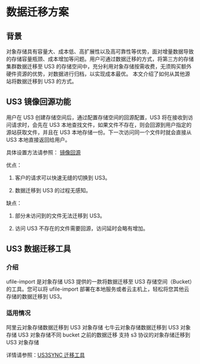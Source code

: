 # 数据迁移方案

## 背景
对象存储具有容量大、成本低、高扩展性以及高可靠性等优势，面对增量数据导致的存储容量瓶颈、成本增加等问题。用户可通过数据迁移的方式，将第三方的存储集群数据迁移至 US3 的存储空间中，充分利用对象存储按需收费，无须购买额外硬件资源的优势，对数据进行归档，以实现成本最优。
本文介绍了如何从其他源站将数据迁移到 US3 的方式。

## US3 镜像回源功能

用户在 US3 创建存储空间后，通过配置存储空间的回源配置，US3 将在接收到访问请求时，会先在 US3 本地查找文件，如果文件不存在，则会回源到用户指定的源站获取文件，并且在 US3 本地存储一份。下一次访问同一个文件时就会直接从 US3 本地直接返回给用户。

具体设置方法请参照：
[镜像回源](https://docs.ucloud.cn/ufile/guide/mirror)

优点：

1. 客户的请求可以快速无缝的切换到 US3。

2. 数据迁移到 US3 的过程无感知。

缺点：

1. 部分未访问到的文件无法迁移到 US3。

2. 访问 US3 不存在的文件需要回源，访问延时会略有增加。

## US3 数据迁移工具

### 介绍
ufile-import 是对象存储 US3 提供的一款将数据迁移至 US3 存储空间（Bucket）的工具。您可以将 ufile-import 部署在本地服务或者云主机上，轻松将您其他云存储的数据迁移到 US3。

### 适用情况
阿里云对象存储数据迁移到 US3 对象存储
七牛云对象存储数据迁移到 US3 对象存储
US3 对象存储不同 bucket 之前的数据迁移
支持 s3 协议的对象存储迁移到 US3 对象存储

详情请参照：[US3SYNC 迁移工具](https://docs.ucloud.cn/ufile/tools/us3sync/introduction)